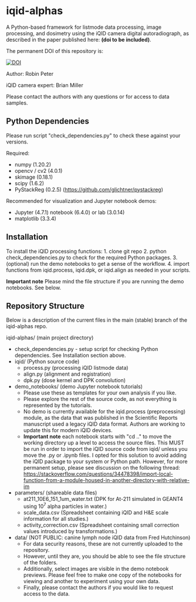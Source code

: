 # iqid-alphas
A Python-based framework for listmode data processing, image processing, and 
dosimetry using the iQID camera digital autoradiograph, as described in the
paper published here: **(doi to be included)**.

The permanent DOI of this repository is:

[![DOI](https://zenodo.org/badge/540307496.svg)](https://zenodo.org/badge/latestdoi/540307496)

Author: Robin Peter

iQID camera expert: Brian Miller

Please contact the authors with any questions or for access to data samples.

## Python Dependencies
Please run script "check_dependencies.py" to check these against your versions.

Required:
- numpy (1.20.2)
- opencv / cv2 (4.0.1)
- skimage (0.18.1)
- scipy (1.6.2)
- PyStackReg (0.2.5) (https://github.com/glichtner/pystackreg)

Recommended for visualization and Jupyter notebook demos:
- Jupyter (4.7.1) notebook (6.4.0) or lab (3.0.14)
- matplotlib (3.3.4)

## Installation
To install the iQID processing functions:
    1. clone git repo
    2. python check_dependencies.py to check for the required Python packages.
    3. (optional) run the demo notebooks to get a sense of the workflow.
    4. import functions from iqid.process, iqid.dpk, or iqid.align as needed in your scripts.

**Important note** Please mind the file structure if you are running the demo notebooks. See below.

## Repository Structure
Below is a description of the current files in the main (stable) branch of the iqid-alphas repo.

iqid-alphas/ (main project directory)
  - check_dependencies.py   - setup script for checking Python dependencies. 
                              See Installation section above.
  - iqid/ (Python source code)
    - process.py (processing iQID listmode data)
    - align.py (alignment and registration)
    - dpk.py (dose kernel and DPK convolution)
  - demo_notebooks/ (demo Jupyter notebook tutorials)
    - Please use these as templates for your own analysis if you like.
    - Please explore the rest of the source code, as not everything is represented by the tutorials.
    - No demo is currently available for the iqid.process (preprocessing) module, as the data that was published 
      in the Scientific Reports manuscript used a legacy iQID data format. Authors are working to update this for modern iQID devices.
    - **Important note** each notebook starts with "cd .." to move the working directory up a level to access the source files.
      This MUST be run in order to import the iQID source code from iqid/ unless you move the .py or .ipynb files.
      I opted for this solution to avoid adding the iQID package to your system or Python path.
      However, for more permanent setup, please see discussion on the following thread:
      https://stackoverflow.com/questions/34478398/import-local-function-from-a-module-housed-in-another-directory-with-relative-im
  - parameters/ (shareable data files)
    - at211_10E6_151_1um_water.txt  (DPK for At-211 simulated in GEANT4 using $10^7$ alpha particles in water.)
    - scale_data.csv (Spreadsheet containing iQID and H&E scale information for all studies.)
    - activity_correction.csv (Spreadsheet containing small correction values introduced by transformations.)
  - data/ (NOT PUBLIC: canine lymph node iQID data from Fred Hutchinson)
    - For data security reasons, these are not currently uploaded to the repository.
    - However, until they are, you should be able to see the file structure of the folders.
    - Additionally, select images are visible in the demo notebook previews. Please feel free to
      make one copy of the notebooks for viewing and another to experiment using your own data.
    - Finally, please contact the authors if you would like to request access to the data.
